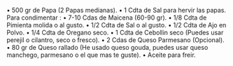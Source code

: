 •
500 gr de Papa (2 Papas medianas).
•
1 Cdta de Sal para hervir las papas.
Para condimentar :
•
7-10 Cdas de Maicena (60-90 gr).
•
1/8 Cdta de Pimienta molida o al gusto.
•
1/2 Cdta de Sal o al gusto.
•
1/2 Cdta de Ajo en Polvo.
•
1/4 Cdta de Oregano seco.
•
1 Cdta de Cebollin seco (Puedes usar perejil o cilantro, seco o fresco).
•
2 Cdas de Queso Parmesano (Opcional).
•
80 gr de Queso rallado (He usado queso gouda, puedes usar queso manchego, parmesano o el que mas te guste).
•
Aceite para freir.